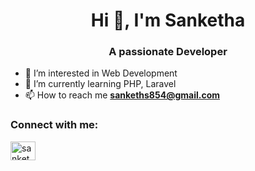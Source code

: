 <h1 align="center">Hi 👋, I'm Sanketha</h1>
<h3 align="center">A passionate Developer</h3>

- 🔭 I’m interested in Web Development
- 🌱 I’m currently learning PHP, Laravel
- 📫 How to reach me **sankeths854@gmail.com**

<!-- 
📄 Know about my experiences **[My Resume]()**
-->

<h3 align="left">Connect with me:</h3>
<p align="left">
<a href="https://www.linkedin.com/in/sanketha-b-t/" target="blank"><img align="center" src="https://raw.githubusercontent.com/rahuldkjain/github-profile-readme-generator/master/src/images/icons/Social/linked-in-alt.svg" alt="sankethabt" height="30" width="40" /></a>
</p>
